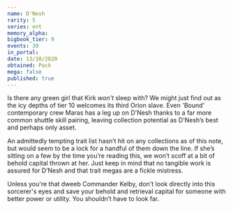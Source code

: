 ```yaml
---
name: D'Nesh
rarity: 5
series: ent
memory_alpha:
bigbook_tier: 9
events: 30
in_portal:
date: 13/10/2020
obtained: Pack
mega: false
published: true
---
```


Is there any green girl that Kirk *won't* sleep with? We might just find out as the icy depths of tier 10 welcomes its third Orion slave. Even 'Bound' contemporary crew Maras has a leg up on D'Nesh thanks to a far more common shuttle skill pairing, leaving collection potential as D'Nesh’s best and perhaps only asset.

An admittedly tempting trait list hasn’t hit on any collections as of this note, but would seem to be a lock for a handful of them down the line. If she’s sitting on a few by the time you’re reading this, we won’t scoff at a bit of behold capital thrown at her. Just keep in mind that no tangible work is assured for D’Nesh and that trait megas are a fickle mistress.

Unless you're that dweeb Commander Kelby, don't look directly into this sorcerer's eyes and save your behold and retrieval capital for someone with better power or utility. You shouldn’t have to look far.

